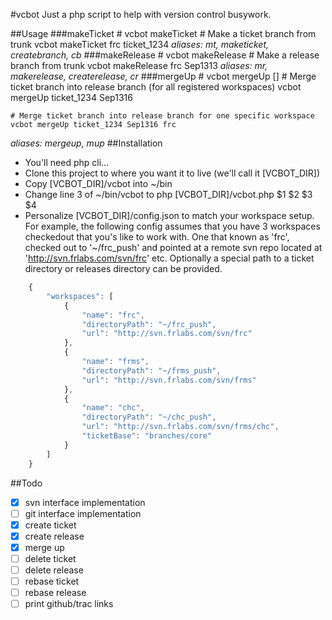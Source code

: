 #vcbot
Just a php script to help with version control busywork.

##Usage
###makeTicket
	# vcbot makeTicket <repo> <ticket>
	# Make a ticket branch from trunk
	vcbot makeTicket frc ticket_1234
*aliases: mt, maketicket, createbranch, cb*
###makeRelease
	# vcbot makeRelease <repo> <release>
	# Make a release branch from trunk
	vcbot makeRelease frc Sep1313
*aliases: mr, makerelease, createrelease, cr*
###mergeUp
	# vcbot mergeUp <ticket> <release> [<repo>]
	# Merge ticket branch into release branch (for all registered workspaces)
	vcbot mergeUp ticket_1234 Sep1316

	# Merge ticket branch into release branch for one specific workspace
	vcbot mergeUp ticket_1234 Sep1316 frc
*aliases: mergeup, mup*
##Installation
* You'll need php cli...
* Clone this project to where you want it to live (we'll call it [VCBOT_DIR])
* Copy [VCBOT_DIR]/vcbot into ~/bin
* Change line 3 of ~/bin/vcbot to php [VCBOT_DIR]/vcbot.php $1 $2 $3 $4
* Personalize [VCBOT_DIR]/config.json to match your workspace setup. For example, the following config assumes that you have 3 workspaces checkedout that you's like to work with. One that known as 'frc', checked out to '~/frc_push' and pointed at a remote svn repo located at 'http://svn.frlabs.com/svn/frc' etc. Optionally a special path to a ticket directory or releases directory can be provided.


```javascript
	{
	    "workspaces": [
	        {
	            "name": "frc",
	            "directoryPath": "~/frc_push",
	            "url": "http://svn.frlabs.com/svn/frc"
	        },
	        {
	            "name": "frms",
	            "directoryPath": "~/frms_push",
	            "url": "http://svn.frlabs.com/svn/frms"
	        },
	        {
	            "name": "chc",
	            "directoryPath": "~/chc_push",
	            "url": "http://svn.frlabs.com/svn/frms/chc",
	            "ticketBase": "branches/core"
	        }
	    ]
	}
```

##Todo
- [x] svn interface implementation
- [ ] git interface implementation
- [x] create ticket
- [x] create release
- [x] merge up
- [ ] delete ticket
- [ ] delete release
- [ ] rebase ticket
- [ ] rebase release
- [ ] print github/trac links
